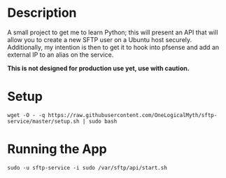 # Description
A small project to get me to learn Python; this will present an API that will allow you to create a new SFTP user on a Ubuntu host securely. Additionally, my intention is then to get it to hook into pfsense and add an external IP to an alias on the service.

**This is not designed for production use yet, use with caution.**

# Setup
`wget -O - -q https://raw.githubusercontent.com/OneLogicalMyth/sftp-service/master/setup.sh | sudo bash`

# Running the App
`sudo -u sftp-service -i sudo /var/sftp/api/start.sh`
